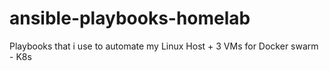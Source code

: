 # ansible-playbooks-homelab
Playbooks that i use to automate my Linux Host + 3 VMs for Docker swarm - K8s
